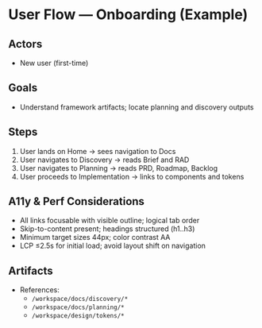 # User Flow — Onboarding (Example)

## Actors
- New user (first-time)

## Goals
- Understand framework artifacts; locate planning and discovery outputs

## Steps
1. User lands on Home → sees navigation to Docs
2. User navigates to Discovery → reads Brief and RAD
3. User navigates to Planning → reads PRD, Roadmap, Backlog
4. User proceeds to Implementation → links to components and tokens

## A11y & Perf Considerations
- All links focusable with visible outline; logical tab order
- Skip-to-content present; headings structured (h1..h3)
- Minimum target sizes 44px; color contrast AA
- LCP ≤2.5s for initial load; avoid layout shift on navigation

## Artifacts
- References:
  - `/workspace/docs/discovery/*`
  - `/workspace/docs/planning/*`
  - `/workspace/design/tokens/*`